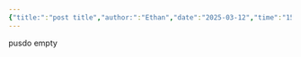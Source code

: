 ```yaml
---
{"title:":"post title","author:":"Ethan","date":"2025-03-12","time":"15:59:07","cssclasses":["class1","class2"],"tags":["tag1","tag2","tag3","gardenEntry"],"dg-publish":true,"dg-note-icon":"10%","dg-pinned":"false","dg-home":"true","permalink":"/test/","pinned":"false","dgPassFrontmatter":true,"created":"2025-03-12T16:05:19.379+01:00","updated":"2025-03-12T16:07:29.988+01:00"}
---
```


pusdo empty